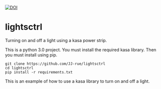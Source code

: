 [![DOI](https://zenodo.org/badge/637490933.svg)](https://zenodo.org/badge/latestdoi/637490933)

# lightsctrl
Turning on and off a light using a kasa power strip.

This is a python 3.0 project. 
You must install the required kasa library.
Then you must install using pip.

```
git clone https://github.com/JJ-rue/lightsctrl
cd lightsctrl
pip install -r requirements.txt
```

This is an example of how to use a kasa library to turn on and off a light.





